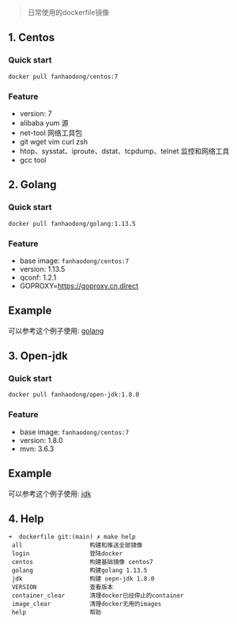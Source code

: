 > 日常使用的dockerfile镜像
## 1. Centos

### Quick start

```shell
docker pull fanhaodong/centos:7
```
### Feature

- version: 7
- alibaba yum 源
- net-tool 网络工具包
- git wget vim curl zsh
- htop、sysstat、iproute、dstat、tcpdump、telnet 监控和网络工具
- gcc tool

## 2. Golang

### Quick start

```shell
docker pull fanhaodong/golang:1.13.5
```
### Feature
- base image: `fanhaodong/centos:7`
- version: 1.13.5
- qconf: 1.2.1
- GOPROXY=https://goproxy.cn,direct

## Example

可以参考这个例子使用: [golang](./golang/example)
## 3. Open-jdk

### Quick start

```shell
docker pull fanhaodong/open-jdk:1.8.0
```
### Feature

- base image: `fanhaodong/centos:7`
- version: 1.8.0
- mvn: 3.6.3

## Example

可以参考这个例子使用: [jdk](./jdk/example)

## 4. Help

```shell
➜  dockerfile git:(main) ✗ make help 
 all                   构建和推送全部镜像
 login                 登陆docker
 centos                构建基础镜像 centos7
 golang                构建golang 1.13.5
 jdk                   构建 oepn-jdk 1.8.0
 VERSION               查看版本
 container_clear       清理docker已经停止的container
 image_clear           清理docker无用的images
 help                  帮助
```